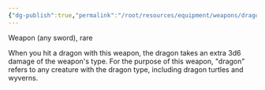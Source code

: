 ```yaml
---
{"dg-publish":true,"permalink":"/root/resources/equipment/weapons/dragon-slayer/"}
---
```


Weapon (any sword), rare

When you hit a dragon with this weapon, the dragon takes an extra 3d6 damage of the weapon's type. For the purpose of this weapon, "dragon" refers to any creature with the dragon type, including dragon turtles and wyverns.